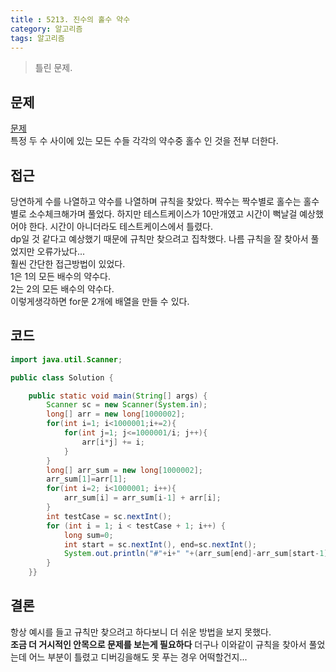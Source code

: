 ```yaml
---
title : 5213. 진수의 홀수 약수
category: 알고리즘
tags: 알고리즘
---
```


> 틀린 문제.

<!-- more -->

## 문제
[문제](https://swexpertacademy.com/main/code/problem/problemDetail.do?contestProbId=AWT-hF8KdBADFAVT&categoryId=AWT-hF8KdBADFAVT&categoryType=CODE)  
특정 두 수 사이에 있는 모든 수들 각각의 약수중 홀수 인 것을 전부 더한다.

## 접근
당연하게 수를 나열하고 약수를 나열하며 규칙을 찾았다. 짝수는 짝수별로 홀수는 홀수별로 소수체크해가며 풀었다. 하지만 테스트케이스가 10만개였고 시간이 뻑날걸 예상했어야 한다. 시간이 아니더라도 테스트케이스에서 틀렸다.  
dp일 것 같다고 예상했기 때문에 규칙만 찾으려고 집착했다. 나름 규칙을 잘 찾아서 풀었지만 오류가났다...  
훨씬 간단한 접근방법이 있었다.  
1은 1의 모든 배수의 약수다.  
2는 2의 모든 배수의 약수다.  
이렇게생각하면 for문 2개에 배열을 만들 수 있다.

## 코드
```java
import java.util.Scanner;

public class Solution {

	public static void main(String[] args) {
		Scanner sc = new Scanner(System.in);
		long[] arr = new long[1000002];
		for(int i=1; i<1000001;i+=2){
			for(int j=1; j<=1000001/i; j++){
				arr[i*j] += i;
			}
		}
		long[] arr_sum = new long[1000002];
		arr_sum[1]=arr[1];
		for(int i=2; i<1000001; i++){
			arr_sum[i] = arr_sum[i-1] + arr[i];
		}
		int testCase = sc.nextInt();
		for (int i = 1; i < testCase + 1; i++) {
			long sum=0;
			int start = sc.nextInt(), end=sc.nextInt();
			System.out.println("#"+i+" "+(arr_sum[end]-arr_sum[start-1]));
		}
	}}
```
## 결론
항상 예시를 들고 규칙만 찾으려고 하다보니 더 쉬운 방법을 보지 못했다.  
**조금 더 거시적인 안목으로 문제를 보는게 필요하다**
더구나 이와같이 규칙을 찾아서 풀었는데 어느 부분이 틀렸고 디버깅을해도 못 푸는 경우 어떡할건지...